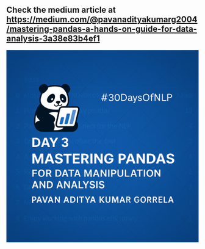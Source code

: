 ## Check the medium article at https://medium.com/@pavanadityakumarg2004/mastering-pandas-a-hands-on-guide-for-data-analysis-3a38e83b4ef1

<img src='day3.png'/>
